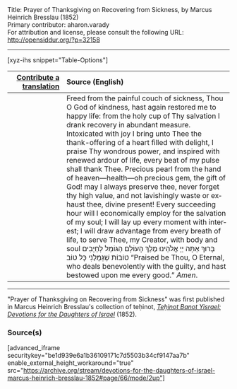 <html>
<head></head>
<body>
Title: Prayer of Thanksgiving on Recovering from Sickness, by Marcus Heinrich Bresslau (1852)<br />
Primary contributor: aharon.varady<br />
For attribution and license, please consult the following URL: <a href="http://opensiddur.org/?p=32158">http://opensiddur.org/?p=32158</a>
<p />
<hr />

[xyz-ihs snippet="Table-Options"]<table style="margin-left: auto; margin-right: auto;" class="draggable">
<thead><tr><th id="x" style="text-align: right;"><a href="/contributing/upload/">Contribute a translation</a></th><th style="text-align: left;">Source (English)</th></tr></thead>
<tbody>
<tr><td style="vertical-align:top;" width="25%">
<div class="liturgy" lang="he">

</span></div></td>
 
<td style="vertical-align:top;">
<div class="english" lang="en">
Freed from the painful couch of sickness, Thou O God of kindness, hast again restored me to happy life: from the holy cup of Thy salvation I drank recovery in abundant measure. Intoxicated with joy I bring unto Thee the thank-offering of a heart filled with delight, I praise Thy wondrous power, and inspired with renewed ardour of life, every beat of my pulse shall thank Thee. Precious pearl from the hand of heaven—health—oh precious gem, the gift of God! may I always preserve thee, never forget thy high value, and not lavishingly waste or exhaust thee, divine present! Every succeeding hour will I economically employ for the salvation of my soul; I will lay up every moment with interest; I will draw advantage from every breath of life, to serve Thee, my Creator, with body and soul <span class="hebrew" lang="he">בָּרוּךְ אַתָּה יְיָ אֱלֹהֵינוּ מֶלֶךְ הָעוֹלָם הַגּוֹמֵל לְחַיָּבִים טוֹבוֹת שֶׁגְּמָלַנִי כָּל טוֹב</span> “Praised be Thou, O Eternal, who deals benevolently with the guilty, and hast bestowed upon me every good.” <em>Amen</em>. 
</div></td></tr>
</tbody></table>

<hr />

"Prayer of Thanksgiving on Recovering from Sickness" was first published in Marcus Heinrich Bresslau's collection of teḥinot, <em><a href="https://opensiddur.org/compilations/sifrei-tehinot/devotions-for-the-daughters-of-israel-by-marcus-heinrich-bresslau-1852/">Teḥinot Banot Yisrael: Devotions for the Daughters of Israel</a></em> (1852).

<h3>Source(s)</h3>

[advanced_iframe securitykey="be1d939e6a1b36109171c7d5503b34cf9147aa7b" enable_external_height_workaround="true" src="https://archive.org/stream/devotions-for-the-daughters-of-israel-marcus-heinrich-bresslau-1852#page/66/mode/2up"]

&nbsp;
</body>
</html>